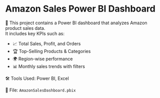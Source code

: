 # Amazon Sales Power BI Dashboard

🚀 This project contains a Power BI dashboard that analyzes Amazon product sales data.  
It includes key KPIs such as:

- 📈 Total Sales, Profit, and Orders
- 🏆 Top-Selling Products & Categories
- 🌍 Region-wise performance
- 📊 Monthly sales trends with filters

🛠 Tools Used: Power BI, Excel

📁 File: `AmazonSalesDashboard.pbix`
